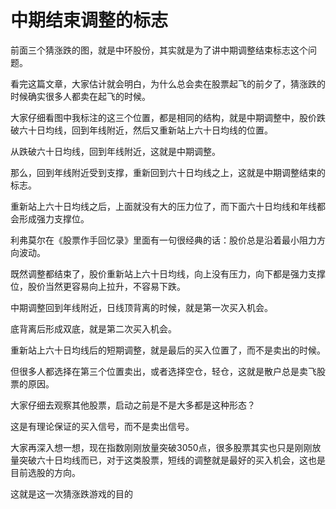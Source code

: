 # 中期结束调整的标志
[url]: (https://t.zsxq.com/Bi2Vrjq)

前面三个猜涨跌的图，就是中环股份，其实就是为了讲中期调整结束标志这个问题。

看完这篇文章，大家估计就会明白，为什么总会卖在股票起飞的前夕了，猜涨跌的时候确实很多人都卖在起飞的时候。

大家仔细看图中我标注的这三个位置，都是相同的结构，就是中期调整中，股价跌破六十日均线，回到年线附近，然后又重新站上六十日均线的位置。

从跌破六十日均线，回到年线附近，这就是中期调整。

那么，回到年线附近受到支撑，重新回到六十日均线之上，这就是中期调整结束的标志。

重新站上六十日均线之后，上面就没有大的压力位了，而下面六十日均线和年线都会形成强力支撑位。

利弗莫尔在《股票作手回忆录》里面有一句很经典的话：股价总是沿着最小阻力方向波动。

既然调整都结束了，股价重新站上六十日均线，向上没有压力，向下都是强力支撑位，股价当然更容易向上拉升，不容易下跌。

中期调整回到年线附近，日线顶背离的时候，就是第一次买入机会。

底背离后形成双底，就是第二次买入机会。

重新站上六十日均线后的短期调整，就是最后的买入位置了，而不是卖出的时候。

但很多人都选择在第三个位置卖出，或者选择空仓，轻仓，这就是散户总是卖飞股票的原因。

大家仔细去观察其他股票，启动之前是不是大多都是这种形态？

这是有理论保证的买入信号，而不是卖出信号。

大家再深入想一想，现在指数刚刚放量突破3050点，很多股票其实也只是刚刚放量突破六十日均线而已，对于这类股票，短线的调整就是最好的买入机会，这也是目前选股的方向。

这就是这一次猜涨跌游戏的目的